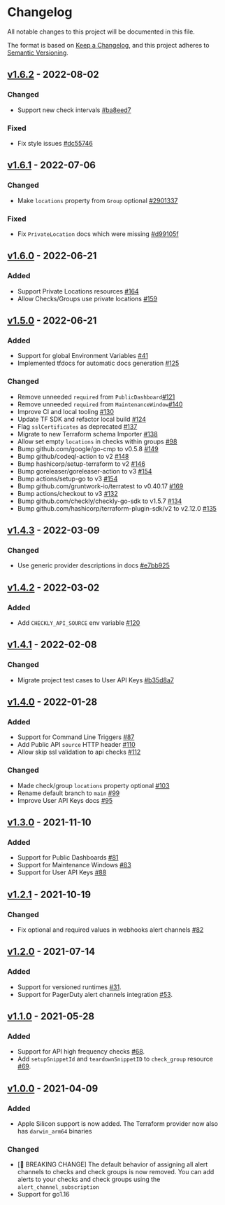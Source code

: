 # Changelog
All notable changes to this project will be documented in this file.

The format is based on [Keep a Changelog](https://keepachangelog.com/en/1.0.0/),
and this project adheres to [Semantic Versioning](https://semver.org/spec/v2.0.0.html).

## [v1.6.2](https://github.com/checkly/terraform-provider-checkly/releases/tag/v1.6.2) - 2022-08-02
### Changed
- Support new check intervals [#ba8eed7](https://github.com/checkly/terraform-provider-checkly/commit/ba8eed7)
### Fixed
- Fix style issues [#dc55746](https://github.com/checkly/terraform-provider-checkly/commit/dc55746)

## [v1.6.1](https://github.com/checkly/terraform-provider-checkly/releases/tag/v1.6.1) - 2022-07-06
### Changed
- Make `locations` property from `Group` optional [#2901337](https://github.com/checkly/terraform-provider-checkly/commit/2901337)
### Fixed
- Fix `PrivateLocation` docs which were missing [#d99105f](https://github.com/checkly/terraform-provider-checkly/commit/d99105f)

## [v1.6.0](https://github.com/checkly/terraform-provider-checkly/releases/tag/v1.6.0) - 2022-06-21
### Added
- Support Private Locations resources [#164](https://github.com/checkly/terraform-provider-checkly/issues/164)
- Allow Checks/Groups use private locations [#159](https://github.com/checkly/terraform-provider-checkly/issues/159)

## [v1.5.0](https://github.com/checkly/terraform-provider-checkly/releases/tag/v1.5.0) - 2022-06-21

### Added
- Support for global Environment Variables [#41](https://github.com/checkly/terraform-provider-checkly/issues/41)
- Implemented tfdocs for automatic docs generation [#125](https://github.com/checkly/terraform-provider-checkly/issues/125)

### Changed
- Remove unneeded `required` from `PublicDashboard`[#121](https://github.com/checkly/terraform-provider-checkly/issues/121)
- Remove unneeded `required` from `MaintenanceWindow`[#140](https://github.com/checkly/terraform-provider-checkly/issues/140)
- Improve CI and local tooling [#130](https://github.com/checkly/terraform-provider-checkly/issues/130)
- Update TF SDK and refactor local build [#124](https://github.com/checkly/terraform-provider-checkly/pull/124)
- Flag `sslCertificates` as deprecated [#137](https://github.com/checkly/terraform-provider-checkly/pull/137)
- Migrate to new Terraform schema Importer [#138](https://github.com/checkly/terraform-provider-checkly/pull/138)
- Allow set empty `locations` in checks within groups [#98](https://github.com/checkly/terraform-provider-checkly/issues/98)
- Bump github.com/google/go-cmp to v0.5.8 [#149](https://github.com/checkly/terraform-provider-checkly/pull/149)
- Bump github/codeql-action to v2 [#148](https://github.com/checkly/terraform-provider-checkly/pull/148)
- Bump hashicorp/setup-terraform to v2 [#146](https://github.com/checkly/terraform-provider-checkly/pull/146)
- Bump goreleaser/goreleaser-action to v3 [#154](https://github.com/checkly/terraform-provider-checkly/pull/154)
- Bump actions/setup-go to v3 [#154](https://github.com/checkly/terraform-provider-checkly/pull/154)
- Bump github.com/gruntwork-io/terratest to v0.40.17 [#169](https://github.com/checkly/terraform-provider-checkly/pull/169)
- Bump actions/checkout to v3 [#132](https://github.com/checkly/terraform-provider-checkly/pull/132)
- Bump github.com/checkly/checkly-go-sdk to v1.5.7 [#134](https://github.com/checkly/terraform-provider-checkly/pull/134)
- Bump github.com/hashicorp/terraform-plugin-sdk/v2 to v2.12.0 [#135](https://github.com/checkly/terraform-provider-checkly/pull/135)

## [v1.4.3](https://github.com/checkly/terraform-provider-checkly/releases/tag/v1.4.3) - 2022-03-09
### Changed
- Use generic provider descriptions in docs [#e7bb925](https://github.com/checkly/terraform-provider-checkly/commit/e7bb925)

## [v1.4.2](https://github.com/checkly/terraform-provider-checkly/releases/tag/v1.4.2) - 2022-03-02
### Added
- Add `CHECKLY_API_SOURCE` env variable [#120](https://github.com/checkly/terraform-provider-checkly/issues/120)

## [v1.4.1](https://github.com/checkly/terraform-provider-checkly/releases/tag/v1.4.1) - 2022-02-08

### Changed
- Migrate project test cases to User API Keys [#b35d8a7](https://github.com/checkly/terraform-provider-checkly/commit/b35d8a7)

## [v1.4.0](https://github.com/checkly/terraform-provider-checkly/releases/tag/v1.4.0) - 2022-01-28
### Added
- Support for Command Line Triggers [#87](https://github.com/checkly/terraform-provider-checkly/issues/87)
- Add Public API `source` HTTP header [#110](https://github.com/checkly/terraform-provider-checkly/issues/110)
- Allow skip ssl validation to api checks [#112](https://github.com/checkly/terraform-provider-checkly/issues/112)

### Changed
- Made check/group `locations` property optional [#103](https://github.com/checkly/terraform-provider-checkly/issues/103)
- Rename default branch to `main` [#99](https://github.com/checkly/terraform-provider-checkly/issues/99)
- Improve User API Keys docs [#95](https://github.com/checkly/terraform-provider-checkly/issues/95)

## [v1.3.0](https://github.com/checkly/terraform-provider-checkly/releases/tag/v1.3.0) - 2021-11-10
### Added
- Support for Public Dashboards [#81](https://github.com/checkly/terraform-provider-checkly/issues/81)
- Support for Maintenance Windows [#83](https://github.com/checkly/terraform-provider-checkly/issues/83)
- Support for User API Keys [#88](https://github.com/checkly/terraform-provider-checkly/issues/88)

## [v1.2.1](https://github.com/checkly/terraform-provider-checkly/releases/tag/v1.2.1) - 2021-10-19
### Changed
- Fix optional and required values in webhooks alert channels [#82](https://github.com/checkly/terraform-provider-checkly/pull/82)

## [v1.2.0](https://github.com/checkly/terraform-provider-checkly/releases/tag/v1.2.0) - 2021-07-14
### Added
- Support for versioned runtimes  [#31](https://github.com/checkly/checkly-go-sdk/issues/31).
- Support for PagerDuty alert channels integration [#53](https://github.com/checkly/terraform-provider-checkly/issues/53).


## [v1.1.0](https://github.com/checkly/terraform-provider-checkly/releases/tag/v1.1.0) - 2021-05-28
### Added
- Support for API high frequency checks [#68](https://github.com/checkly/terraform-provider-checkly/issues/68).
- Add `setupSnippetId` and `teardownSnippetID` to `check_group` resource [#69](https://github.com/checkly/terraform-provider-checkly/issues/69).

## [v1.0.0](https://github.com/checkly/terraform-provider-checkly/releases/tag/v1.4.3) - 2021-04-09
### Added
- Apple Silicon support is now added. The Terraform provider now also has `darwin_arm64` binaries

### Changed
- [🚨 BREAKING CHANGE] The default behavior of assigning all alert channels to checks and check groups is now removed. You can add alerts to your checks and check groups using the `alert_channel_subscription`
- Support for go1.16
